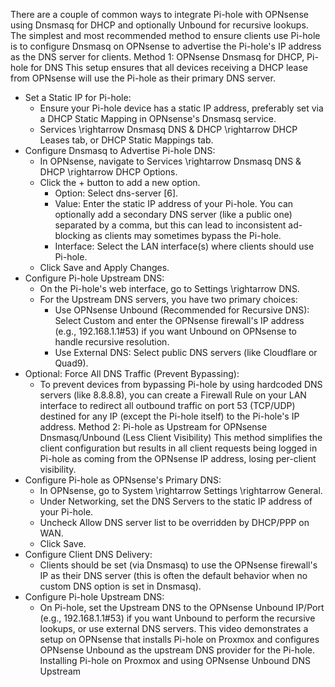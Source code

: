 There are a couple of common ways to integrate Pi-hole with OPNsense using Dnsmasq for DHCP and optionally Unbound for recursive lookups.
The simplest and most recommended method to ensure clients use Pi-hole is to configure Dnsmasq on OPNsense to advertise the Pi-hole's IP address as the DNS server for clients.
Method 1: OPNsense Dnsmasq for DHCP, Pi-hole for DNS
This setup ensures that all devices receiving a DHCP lease from OPNsense will use the Pi-hole as their primary DNS server.
 * Set a Static IP for Pi-hole:
   * Ensure your Pi-hole device has a static IP address, preferably set via a DHCP Static Mapping in OPNsense's Dnsmasq service.
   * Services \rightarrow Dnsmasq DNS & DHCP \rightarrow DHCP Leases tab, or DHCP Static Mappings tab.
 * Configure Dnsmasq to Advertise Pi-hole DNS:
   * In OPNsense, navigate to Services \rightarrow Dnsmasq DNS & DHCP \rightarrow DHCP Options.
   * Click the + button to add a new option.
     * Option: Select dns-server [6].
     * Value: Enter the static IP address of your Pi-hole. You can optionally add a secondary DNS server (like a public one) separated by a comma, but this can lead to inconsistent ad-blocking as clients may sometimes bypass the Pi-hole.
     * Interface: Select the LAN interface(s) where clients should use Pi-hole.
   * Click Save and Apply Changes.
 * Configure Pi-hole Upstream DNS:
   * On the Pi-hole's web interface, go to Settings \rightarrow DNS.
   * For the Upstream DNS servers, you have two primary choices:
     * Use OPNsense Unbound (Recommended for Recursive DNS): Select Custom and enter the OPNsense firewall's IP address (e.g., 192.168.1.1#53) if you want Unbound on OPNsense to handle recursive resolution.
     * Use External DNS: Select public DNS servers (like Cloudflare or Quad9).
 * Optional: Force All DNS Traffic (Prevent Bypassing):
   * To prevent devices from bypassing Pi-hole by using hardcoded DNS servers (like 8.8.8.8), you can create a Firewall Rule on your LAN interface to redirect all outbound traffic on port 53 (TCP/UDP) destined for any IP (except the Pi-hole itself) to the Pi-hole's IP address.
Method 2: Pi-hole as Upstream for OPNsense Dnsmasq/Unbound (Less Client Visibility)
This method simplifies the client configuration but results in all client requests being logged in Pi-hole as coming from the OPNsense IP address, losing per-client visibility.
 * Configure Pi-hole as OPNsense's Primary DNS:
   * In OPNsense, go to System \rightarrow Settings \rightarrow General.
   * Under Networking, set the DNS Servers to the static IP address of your Pi-hole.
   * Uncheck Allow DNS server list to be overridden by DHCP/PPP on WAN.
   * Click Save.
 * Configure Client DNS Delivery:
   * Clients should be set (via Dnsmasq) to use the OPNsense firewall's IP as their DNS server (this is often the default behavior when no custom DNS option is set in Dnsmasq).
 * Configure Pi-hole Upstream DNS:
   * On Pi-hole, set the Upstream DNS to the OPNsense Unbound IP/Port (e.g., 192.168.1.1#53) if you want Unbound to perform the recursive lookups, or use external DNS servers.
This video demonstrates a setup on OPNsense that installs Pi-hole on Proxmox and configures OPNsense Unbound as the upstream DNS provider for the Pi-hole. Installing Pi-hole on Proxmox and using OPNsense Unbound DNS Upstream

